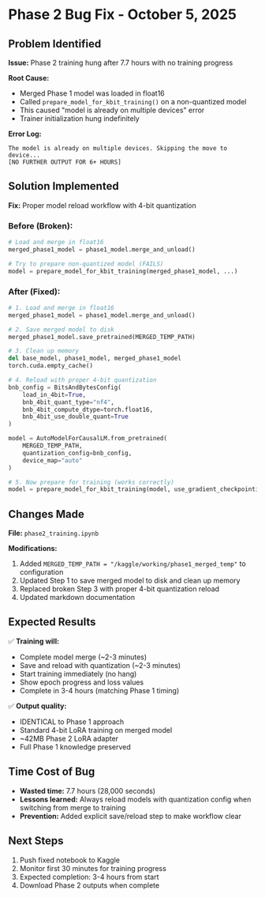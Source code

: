 # Phase 2 Bug Fix - October 5, 2025

## Problem Identified
**Issue:** Phase 2 training hung after 7.7 hours with no training progress

**Root Cause:** 
- Merged Phase 1 model was loaded in float16
- Called `prepare_model_for_kbit_training()` on a non-quantized model
- This caused "model is already on multiple devices" error
- Trainer initialization hung indefinitely

**Error Log:**
```
The model is already on multiple devices. Skipping the move to device...
[NO FURTHER OUTPUT FOR 6+ HOURS]
```

## Solution Implemented

**Fix:** Proper model reload workflow with 4-bit quantization

### Before (Broken):
```python
# Load and merge in float16
merged_phase1_model = phase1_model.merge_and_unload()

# Try to prepare non-quantized model (FAILS)
model = prepare_model_for_kbit_training(merged_phase1_model, ...)
```

### After (Fixed):
```python
# 1. Load and merge in float16
merged_phase1_model = phase1_model.merge_and_unload()

# 2. Save merged model to disk
merged_phase1_model.save_pretrained(MERGED_TEMP_PATH)

# 3. Clean up memory
del base_model, phase1_model, merged_phase1_model
torch.cuda.empty_cache()

# 4. Reload with proper 4-bit quantization
bnb_config = BitsAndBytesConfig(
    load_in_4bit=True,
    bnb_4bit_quant_type="nf4",
    bnb_4bit_compute_dtype=torch.float16,
    bnb_4bit_use_double_quant=True
)

model = AutoModelForCausalLM.from_pretrained(
    MERGED_TEMP_PATH,
    quantization_config=bnb_config,
    device_map="auto"
)

# 5. Now prepare for training (works correctly)
model = prepare_model_for_kbit_training(model, use_gradient_checkpointing=True)
```

## Changes Made

**File:** `phase2_training.ipynb`

**Modifications:**
1. Added `MERGED_TEMP_PATH = "/kaggle/working/phase1_merged_temp"` to configuration
2. Updated Step 1 to save merged model to disk and clean up memory
3. Replaced broken Step 3 with proper 4-bit quantization reload
4. Updated markdown documentation

## Expected Results

✅ **Training will:**
- Complete model merge (~2-3 minutes)
- Save and reload with quantization (~2-3 minutes)  
- Start training immediately (no hang)
- Show epoch progress and loss values
- Complete in 3-4 hours (matching Phase 1 timing)

✅ **Output quality:**
- IDENTICAL to Phase 1 approach
- Standard 4-bit LoRA training on merged model
- ~42MB Phase 2 LoRA adapter
- Full Phase 1 knowledge preserved

## Time Cost of Bug
- **Wasted time:** 7.7 hours (28,000 seconds)
- **Lessons learned:** Always reload models with quantization config when switching from merge to training
- **Prevention:** Added explicit save/reload step to make workflow clear

## Next Steps
1. Push fixed notebook to Kaggle
2. Monitor first 30 minutes for training progress
3. Expected completion: 3-4 hours from start
4. Download Phase 2 outputs when complete
